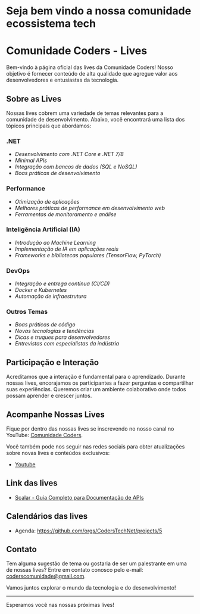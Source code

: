 # Seja bem vindo a nossa comunidade ecossistema tech

# Comunidade Coders - Lives

Bem-vindo à página oficial das lives da Comunidade Coders! Nosso objetivo é fornecer conteúdo de alta qualidade que agregue valor aos desenvolvedores e entusiastas da tecnologia. 

## Sobre as Lives

Nossas lives cobrem uma variedade de temas relevantes para a comunidade de desenvolvimento. Abaixo, você encontrará uma lista dos tópicos principais que abordamos:

### .NET
- *Desenvolvimento com .NET Core e .NET 7/8*
- *Minimal APIs*
- *Integração com bancos de dados (SQL e NoSQL)*
- *Boas práticas de desenvolvimento*

### Performance
- *Otimização de aplicações*
- *Melhores práticas de performance em desenvolvimento web*
- *Ferramentas de monitoramento e análise*

### Inteligência Artificial (IA)
- *Introdução ao Machine Learning*
- *Implementação de IA em aplicações reais*
- *Frameworks e bibliotecas populares (TensorFlow, PyTorch)*

### DevOps
- *Integração e entrega contínua (CI/CD)*
- *Docker e Kubernetes*
- *Automação de infraestrutura*

### Outros Temas
- *Boas práticas de código*
- *Novas tecnologias e tendências*
- *Dicas e truques para desenvolvedores*
- *Entrevistas com especialistas da indústria*

## Participação e Interação

Acreditamos que a interação é fundamental para o aprendizado. Durante nossas lives, encorajamos os participantes a fazer perguntas e compartilhar suas experiências. Queremos criar um ambiente colaborativo onde todos possam aprender e crescer juntos.

## Acompanhe Nossas Lives

Fique por dentro das nossas lives se inscrevendo no nosso canal no YouTube: [Comunidade Coders](https://www.youtube.com/@ComunidadeCoders).

Você também pode nos seguir nas redes sociais para obter atualizações sobre novas lives e conteúdos exclusivos:

- [Youtube](https://www.youtube.com/@ComunidadeCoders)

## Link das lives

- [Scalar - Guia Completo para Documentação de APIs](https://www.youtube.com/watch?v=36UX6xox8FE)

## Calendários das lives

- Agenda: https://github.com/orgs/CodersTechNet/projects/5

## Contato

Tem alguma sugestão de tema ou gostaria de ser um palestrante em uma de nossas lives? Entre em contato conosco pelo e-mail: coderscomunidade@gmail.com.

Vamos juntos explorar o mundo da tecnologia e do desenvolvimento!

---

Esperamos você nas nossas próximas lives!



